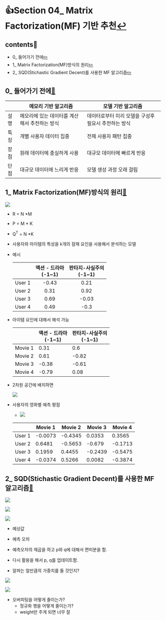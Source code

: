 # 👍Section 04_ Matrix Factorization(MF) 기반 추천[↩](../../)

## contents📑<a id='contents'></a>

* 0_ 들어가기 전에[✏️](#0)
* 1_ Matrix Factorization(MF)방식의 원리[✏️](#1)
* 2_ SQD(Stichastic Gradient Decent)를 사용한 MF 알고리즘[✏️](#2)

## 0_ 들어가기 전에[📑](#contents)<a id='0'></a>

|      | 메모리 기반 알고리즘                          | 모델 기반 알고리즘                                   |
| ---- | --------------------------------------------- | ---------------------------------------------------- |
| 설명 | 메모리에 있는 데이터를 계산해서 추천하는 방식 | 데이터로부터 미리 모델을 구성후 필요시 추천하는 방식 |
| 특징 | 개별 사용자 데이터 집중                       | 전체 사용자 패턴 집중                                |
| 장점 | 원래 데이터에 충실하게 사용                   | 대규모 데이터에 빠르게 반응                          |
| 단점 | 대규모 데이터에 느리게 반응                   | 모델 생성 과정 오래 걸림                             |

## 1_ Matrix Factorization(MF)방식의 원리[📑](#contents)<a id='1'></a>

![](./image/4_1-1.png)

* R = N *M

* P = M * K

* Q<sup>T</sup> = N *K

* 사용자와 아이템의 특성을 k개의 잠재 요인을 사용해서 분석하는 모델

* 예시

  |        | 액션 - 드라마<br />(-1~1) | 판타지-사실주의<br />(-1~1) |
  | :----: | :-----------------------: | :-------------------------: |
  | User 1 |           -0.43           |            0.21             |
  | User 2 |           0.31            |            0.92             |
  | User 3 |           0.69            |            -0.03            |
  | User 4 |           0.49            |            -0.3             |

* 아이템 요인에 대해서 해석 가능

  |         | 액션 - 드라마<br />(-1~1) | 판타지-사실주의<br />(-1~1) |
  | ------- | ------------------------- | --------------------------- |
  | Movie 1 | 0.31                      | 0.6                         |
  | Movie 2 | 0.61                      | -0.82                       |
  | Movie 3 | -0.38                     | -0.61                       |
  | Movie 4 | -0.79                     | 0.08                        |

* 2차원 공간에 배치하면

  ![](./image/4_1-2.png)

* 사용자의 영화별 예측 평점

  * ![](./image/4_1-3.png)

  |        | Movie 1 | Movie 2 | Movie 3 | Movie 4 |
  | ------ | ------- | ------- | ------- | ------- |
  | User 1 | -0.0073 | -0.4345 | 0.0353  | 0.3565  |
  | User 2 | 0.6481  | -0.5653 | -0.679  | -0.1713 |
  | User 3 | 0.1959  | 0.4455  | -0.2439 | -0.5475 |
  | User 4 | -0.0374 | 0.5266  | 0.0082  | -0.3874 |

## 2_ SQD(Stichastic Gradient Decent)를 사용한 MF 알고리즘[📑](#contents)<a id='2'></a>

![](./image/4_2-1.png)

![](./image/4_2-2.png)

![](./image/4_2-3.png)

* 예상값

* 예측 오차
* 예측오차의 제곱을 하고 p와 q에 대해서 편미분을 함.
* 다시 활용을 해서 p, q를 업데이트함. 
* 알파는 얼만큼의 가중치를 둘 것인지?

![](./image/4_2-4.png)

![](./image/4_2-5.png)

* 오버피팅을 어떻게 줄이는가?
  * 정규화 행을 어떻게 줄이는가?
  * weight만 주게 되면 너무 잘 
